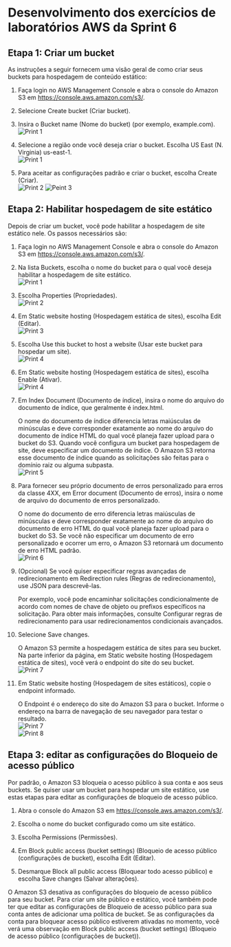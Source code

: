 # Desenvolvimento dos exercícios de laboratórios AWS da Sprint 6

## Etapa 1: Criar um bucket

As instruções a seguir fornecem uma visão geral de como criar seus buckets para hospedagem de conteúdo estático:

1. Faça login no AWS Management Console e abra o console do Amazon S3 em https://console.aws.amazon.com/s3/.

2. Selecione Create bucket (Criar bucket).

3. Insira o Bucket name (Nome do bucket) (por exemplo, example.com).\
![Print 1](https://github.com/telmacarvalho/programa_de_bolsas_compass/blob/main/Sprint%206/Data_%26_Analytics/Exerc%C3%ADcio_1/Etapa_1/1.png)

4. Selecione a região onde você deseja criar o bucket. Escolha US East (N. Virginia) us-east-1.\
![Print 1](https://github.com/telmacarvalho/programa_de_bolsas_compass/blob/main/Sprint%206/Data_%26_Analytics/Exerc%C3%ADcio_1/Etapa_1/1.png)


5. Para aceitar as configurações padrão e criar o bucket, escolha Create (Criar).\
![Print 2](https://github.com/telmacarvalho/programa_de_bolsas_compass/blob/main/Sprint%206/Data_%26_Analytics/Exerc%C3%ADcio_1/Etapa_1/2.png)
![Peint 3](https://github.com/telmacarvalho/programa_de_bolsas_compass/blob/main/Sprint%206/Data_%26_Analytics/Exerc%C3%ADcio_1/Etapa_1/3.png)

## Etapa 2: Habilitar hospedagem de site estático

Depois de criar um bucket, você pode habilitar a hospedagem de site estático nele. Os passos necessários são:


1. Faça login no AWS Management Console e abra o console do Amazon S3 em https://console.aws.amazon.com/s3/.

2. Na lista Buckets, escolha o nome do bucket para o qual você deseja habilitar a hospedagem de site estático.\
![Print 1](https://github.com/telmacarvalho/programa_de_bolsas_compass/blob/main/Sprint%206/Data_%26_Analytics/Exerc%C3%ADcio_1/Etapa_2/1.png)

3. Escolha Properties (Propriedades).\
![Print 2](https://github.com/telmacarvalho/programa_de_bolsas_compass/blob/main/Sprint%206/Data_%26_Analytics/Exerc%C3%ADcio_1/Etapa_2/2.png)

4. Em Static website hosting (Hospedagem estática de sites), escolha Edit (Editar).\
![Print 3](https://github.com/telmacarvalho/programa_de_bolsas_compass/blob/main/Sprint%206/Data_%26_Analytics/Exerc%C3%ADcio_1/Etapa_2/3.png)

5. Escolha Use this bucket to host a website (Usar este bucket para hospedar um site).\
![Print 4](https://github.com/telmacarvalho/programa_de_bolsas_compass/blob/main/Sprint%206/Data_%26_Analytics/Exerc%C3%ADcio_1/Etapa_2/4.png)

6. Em Static website hosting (Hospedagem estática de sites), escolha Enable (Ativar).\
![Print 4](https://github.com/telmacarvalho/programa_de_bolsas_compass/blob/main/Sprint%206/Data_%26_Analytics/Exerc%C3%ADcio_1/Etapa_2/4.png)

7. Em Index Document (Documento de índice), insira o nome do arquivo do documento de índice, que geralmente é index.html.

    O nome do documento de índice diferencia letras maiúsculas de minúsculas e deve corresponder exatamente ao nome do arquivo do documento de índice HTML do qual você planeja fazer upload para o bucket do S3. Quando você configura um bucket para hospedagem de site, deve especificar um documento de índice. O Amazon S3 retorna esse documento de índice quando as solicitações são feitas para o domínio raiz ou alguma subpasta.\
![Print 5](https://github.com/telmacarvalho/programa_de_bolsas_compass/blob/main/Sprint%206/Data_%26_Analytics/Exerc%C3%ADcio_1/Etapa_2/5.png)

8. Para fornecer seu próprio documento de erros personalizado para erros da classe 4XX, em Error document (Documento de erros), insira o nome de arquivo do documento de erros personalizado.

    O nome do documento de erro diferencia letras maiúsculas de minúsculas e deve corresponder exatamente ao nome do arquivo do documento de erro HTML do qual você planeja fazer upload para o bucket do S3. Se você não especificar um documento de erro personalizado e ocorrer um erro, o Amazon S3 retornará um documento de erro HTML padrão.\
![Print 6](https://github.com/telmacarvalho/programa_de_bolsas_compass/blob/main/Sprint%206/Data_%26_Analytics/Exerc%C3%ADcio_1/Etapa_2/6.png)

9. (Opcional) Se você quiser especificar regras avançadas de redirecionamento em Redirection rules (Regras de redirecionamento), use JSON para descrevê-las.

    Por exemplo, você pode encaminhar solicitações condicionalmente de acordo com nomes de chave de objeto ou prefixos específicos na solicitação. Para obter mais informações, consulte Configurar regras de redirecionamento para usar redirecionamentos condicionais avançados.


10. Selecione Save changes.

    O Amazon S3 permite a hospedagem estática de sites para seu bucket. Na parte inferior da página, em Static website hosting (Hospedagem estática de sites), você verá o endpoint do site do seu bucket.\
![Print 7](https://github.com/telmacarvalho/programa_de_bolsas_compass/blob/main/Sprint%206/Data_%26_Analytics/Exerc%C3%ADcio_1/Etapa_2/7.png)


11. Em Static website hosting (Hospedagem de sites estáticos), copie o endpoint informado.

    O Endpoint é o endereço do site do Amazon S3 para o bucket.  Informe o endereço na barra de navegação de seu navegador para testar o resultado.\
![Print 7](https://github.com/telmacarvalho/programa_de_bolsas_compass/blob/main/Sprint%206/Data_%26_Analytics/Exerc%C3%ADcio_1/Etapa_2/7.png)\
![Print 8](https://github.com/telmacarvalho/programa_de_bolsas_compass/blob/main/Sprint%206/Data_%26_Analytics/Exerc%C3%ADcio_1/Etapa_2/8.png)


## Etapa 3: editar as configurações do Bloqueio de acesso público

Por padrão, o Amazon S3 bloqueia o acesso público à sua conta e aos seus buckets. Se quiser usar um bucket para hospedar um site estático, use estas etapas para editar as configurações de bloqueio de acesso público.

1. Abra o console do Amazon S3 em https://console.aws.amazon.com/s3/.

2. Escolha o nome do bucket configurado como um site estático.

3. Escolha Permissions (Permissões).

4. Em Block public access (bucket settings) (Bloqueio de acesso público (configurações de bucket), escolha Edit (Editar).

5. Desmarque Block all public access (Bloquear todo acesso público) e escolha Save changes (Salvar alterações).

O Amazon S3 desativa as configurações do bloqueio de acesso público para seu bucket. Para criar um site público e estático, você também pode ter que editar as configurações de Bloqueio de acesso público para sua conta antes de adicionar uma política de bucket. Se as configurações da conta para bloquear acesso público estiverem ativadas no momento, você verá uma observação em Block public access (bucket settings) (Bloqueio de acesso público (configurações de bucket)).


